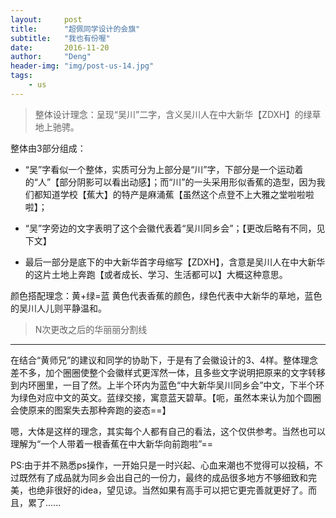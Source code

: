 ```yaml
---
layout:     post
title:      "超佩同学设计的会旗"
subtitle:   "我也有份喔"
date:       2016-11-20
author:     "Deng"
header-img: "img/post-us-14.jpg"
tags:
    - us
---
```

>整体设计理念：呈现“吴川”二字，含义吴川人在中大新华【ZDXH】的绿草地上驰骋。

整体由3部分组成：

- “吴”字看似一个整体，实质可分为上部分是“川”字，下部分是一个运动着的“人”【部分阴影可以看出动感】；而“川”的一头采用形似香蕉的造型，因为我们都知道学校【蕉大】的特产是麻涌蕉【虽然这个点登不上大雅之堂啦啦啦啦】；


- “吴”字旁边的文字表明了这个会徽代表着“吴川同乡会”；【更改后略有不同，见下文】


- 最后一部分是底下的中大新华首字母缩写【ZDXH】，含意是吴川人在中大新华的这片土地上奔跑【或者成长、学习、生活都可以】大概这种意思。


颜色搭配理念：黄+绿=蓝 黄色代表香蕉的颜色，绿色代表中大新华的草地，蓝色的吴川人儿则平静温和。

>N次更改之后的华丽丽分割线

------------------------------------------------------------------

在结合“黄师兄”的建议和同学的协助下，于是有了会徽设计的3、4样。整体理念差不多，加个圈圈使整个会徽样式更浑然一体，且多些文字说明把原来的文字转移到内环圈里，一目了然。上半个环内为蓝色“中大新华吴川同乡会”中文，下半个环为绿色对应中文的英文。蓝绿交接，寓意蓝天碧草。【呃，虽然本来认为加个圆圈会使原来的图案失去那种奔跑的姿态==】



嗯，大体是这样的理念，其实每个人都有自己的看法，这个仅供参考。当然也可以理解为“一个人带着一根香蕉在中大新华向前跑啦”==

PS:由于并不熟悉ps操作，一开始只是一时兴起、心血来潮也不觉得可以投稿，不过既然有了成品就为同乡会出自己的一份力，最终的成品很多地方不够细致和完美，也绝非很好的idea，望见谅。当然如果有高手可以把它更完善就更好了。而且，累了......
